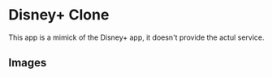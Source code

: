 # Disney+ Clone

This app is a mimick of the Disney+ app, it doesn't provide the actul service.

## Images
